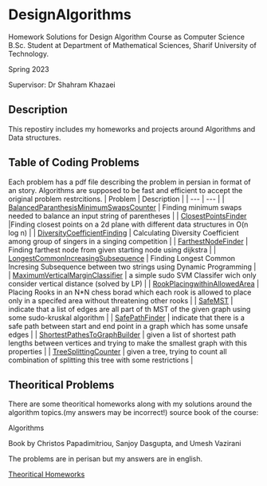 # DesignAlgorithms
Homework Solutions for Design Algorithm Course as Computer Science B.Sc. Student at Department of Mathematical Sciences, Sharif University of Technology.

Spring 2023

Supervisor: Dr Shahram Khazaei


## Description
This repostiry includes my homeworks and projects around Algorithms and Data structures.

## Table of Coding Problems
Each problem has a pdf file describing the problem in persian in format of an story.
Algorithms are supposed to be fast and efficient to accept the original problem restrcitions.
| Problem | Description |
| --- | --- |
| [BalancedParanthesisMinimumSwapsCounter](./BalancedParanthesisMinimumSwapsCounter) | Finding minimum swaps needed to balance an input string of parentheses |
| [ClosestPointsFinder](./ClosestPointsFinder) |Finding closest points on a 2d plane with different data structures in O(n log n) |
| [DiversityCoefficientFinding](./DiversityCoefficientFinding) | Calculating Diversity Coefficient among group of singers in a singing competition |
| [FarthestNodeFinder](./FarthestNodeFinder) | Finding farthest node from given starting node using dijkstra |
| [LongestCommonIncreasingSubsequence](./LongestCommonIncreasingSubsequence) | Finding Longest Common Incresing Subsequence between two strings using Dynamic Programming |
| [MaximumVerticalMarginClassifier](./MaximumVerticalMarginClassifier) | a simple sudo SVM Classifer wich only consider vertical distance (solved by LP) |
| [RookPlacingwithinAllowedArea](./RookPlacingwithinAllowedArea) | Placing Rooks in an N*N chess borad which each rook is allowed to place only in a specifed area without threatening other rooks |
| [SafeMST](./SafeMST) | indicate that a list of edges are all part of th MST of the given graph using some sudo-kruskal algorithm |
| [SafePathFinder](./SafePathFinder) | indicate that there is a safe path between start and end point in a graph which has some unsafe edges |
| [ShortestPathesToGraphBuilder](./ShortestPathesToGraphBuilder) | given a list of shortest path lengths between vertices and trying to make the smallest graph with this properties  |
| [TreeSplittingCounter](./TreeSplittingCounter) | given a tree, trying to count all combination of splitting this tree with some restrictions  |
## Theoritical Problems
There are some theoritical homeworks along with my solutions around the algorithm topics.(my answers may be incorrect!)
source book of the course:


Algorithms

Book by Christos Papadimitriou, Sanjoy Dasgupta, and Umesh Vazirani

The problems are in perisan but my answers are in english.

[Theoritical Homeworks]('./TheorticalHomeworks')

